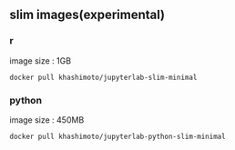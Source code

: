 ## slim images(experimental)

### r

image size : 1GB

```
docker pull khashimoto/jupyterlab-slim-minimal
```

### python

image size : 450MB

```
docker pull khashimoto/jupyterlab-python-slim-minimal
```

